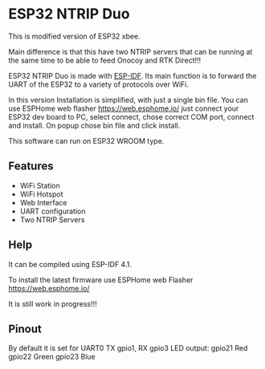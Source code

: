 # ESP32 NTRIP Duo
This is modified version of ESP32 xbee.

Main difference is that this have two NTRIP servers that can be running at the same time to be able to feed Onocoy and RTK Direct!!!

ESP32 NTRIP Duo is made with [ESP-IDF](https://github.com/espressif/esp-idf). Its main function is to forward the UART of the ESP32 to a variety of protocols over WiFi.

In this version Installation is simplified, with just a single bin file. You can use ESPHome web flasher https://web.esphome.io/ just connect your ESP32 dev board to PC, select connect, chose correct COM port, connect and install. On popup chose bin file and click install.

This software can run on ESP32 WROOM type.

## Features
- WiFi Station
- WiFi Hotspot
- Web Interface
- UART configuration
- Two NTRIP Servers


## Help
It can be compiled using ESP-IDF 4.1.

To install the latest firmware use ESPHome web Flasher https://web.esphome.io/

It is still work in progress!!!

## Pinout
By default it is set for UART0 TX gpio1, RX gpio3
LED output:
gpio21 Red
gpio22 Green
gpio23 Blue
